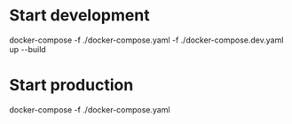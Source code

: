 # Start development
docker-compose -f ./docker-compose.yaml -f ./docker-compose.dev.yaml up --build

# Start production
docker-compose -f ./docker-compose.yaml